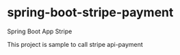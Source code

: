 # spring-boot-stripe-payment
Spring Boot App Stripe


This project is sample to call stripe api-payment 
